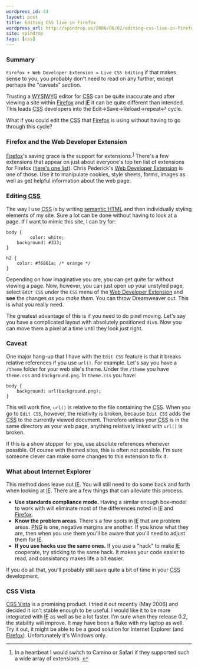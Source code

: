 ```yaml
---
wordpress_id: 34
layout: post
title: Editing CSS live in Firefox
wordpress_url: http://spindrop.us/2006/06/02/editing-css-live-in-firefox
site: spindrop
tags: [css]
---
```

### Summary
`Firefox + Web Developer Extension = Live CSS Editing` if that makes sense to you, you probably don't need to read on any further, except perhaps the "caveats" section.

[Firefox]: http://www.getfirefox.com/

Trusting a <acronym title="What You See Is What You Get">WYSIWYG</acronym> editor for <acronym title="Cascading Style Sheets">CSS</acronym> can be quite inaccurate and after viewing a site within [Firefox] and <acronym title="Internet Explorer">IE</acronym> it can be quite different than intended.  This leads <acronym title="Cascading Style Sheets">CSS</acronym> developers into the Edit&rarr;Save&rarr;Reload&rarr;repeat&#8617; cycle.

What if you could edit the <acronym title="Cascading Style Sheets">CSS</acronym> that [Firefox] is using without having to go through this cycle?

<!--more-->

[l]: http://www.themoleskin.com/archives/10-firefox-extensions-for-web-development/
[wde]: http://chrispederick.com/work/webdeveloper/

### Firefox and the Web Developer Extension

[Firefox]'s saving grace is the support for extensions.<sup id="fnr1">[1]</sup>  There's a few extensions that appear on just about everyone's top ten list of extensions for Firefox ([here's one list][l]).  Chris Pederick's [Web Developer Extension][wde] is one of those.  Use it to manipulate cookies, style sheets, forms, images as well as get helpful information about the web page.

### Editing <acronym title="Cascading Style Sheets">CSS</acronym>

[worthless]: http://www.contentwithstyle.co.uk/Articles/106/

The way I use <acronym title="Cascading Style Sheets">CSS</acronym> is by writing [semantic HTML][worthless] and then individually styling elements of my site.  Sure a lot can be done without having to look at a page.  If I want to mimic this site, I can try for:

	body {
		     color: white;
		background: #333;
	}
	
	h2 { 
		color: #f6861a; /* orange */
	}

Depending on how imaginative you are, you can get quite far without viewing a page.  Now, however, you can just open up your unstyled page, select `Edit CSS` under the `CSS` menu of the [Web Developer Extension][wde] and **see** the changes *as you make them*.  You can throw Dreamweaver out.  This is what you really need.

The greatest advantage of this is if you need to do pixel moving.  Let's say you have a complicated layout with absolutely positioned `div`s.  Now you can move them a pixel at a time until they look *just* right.

### Caveat

One major hang-up that I have with the `Edit CSS` feature is that it breaks relative references if you use `url()`.  For example.  Let's say you have a `/theme` folder for your web site's theme.  Under the `/theme` you have `theme.css` and `background.png`.  In `theme.css` you have:

	body {
		background: url(background.png);
	}

This will work fine, `url()` is relative to the file containing the <acronym title="Cascading Style Sheet">CSS</acronym>.  When you go to `Edit CSS`, however, the relativity is broken, because `Edit CSS` adds the <acronym title="Cascading Style Sheets">CSS</acronym> to the currently viewed document.  Therefore unless your <acronym title="Cascading Style Sheets">CSS</acronym> is in the same directory as your web page, anything relatively linked with `url()` is broken.

If this is a show stopper for you, use absolute references whenever possible.  Of course with themed sites, this is often not possible.  I'm sure someone clever can make some changes to this extension to fix it.


### What about Internet Explorer

This method does leave out <acronym title="Internet Explorer">IE</acronym>.  You will still need to do some back and forth when looking at <acronym title="Internet Explorer">IE</acronym>.  There are a few things that can alleviate this process.

* __Use standards compliance mode.__  Having a similar enough box-model to work with will eliminate most of the differences noted in <acronym title="Internet Explorer">IE</acronym> and [Firefox].
* __Know the problem areas.__  There's a few spots in <acronym title="Internet Explorer">IE</acronym> that are problem areas.  <acronym title="Portable Network Graphics">PNG</acronym> is one, negative margins are another.  If you know what they are, then when you use them you'll be aware that you'll need to adjust them for <acronym title="Internet Explorer">IE</acronym>.
* __If you use hacks use the same ones.__ If you use a "hack" to make <acronym title="Internet Explorer">IE</acronym> cooperate, try sticking to the same hack.  It makes your code easier to read, and consistancy makes life a bit easier.

If you do all that, you'll probably still save quite a bit of time in your <acronym title="Cascading Style Sheets">CSS</acronym> development.

### CSS Vista

[CSS Vista]: http://www.sitevista.com/cssvista/

[CSS Vista] is a promising product.  I tried it out recently (May 2006) and decided it isn't stable enough to be useful.  I would like it to be more integrated with <acronym title="Internet Explorer">IE</acronym> as well as be a lot faster.  I'm sure when they release 0.2, the stability will improve.  It may have been a fluke with my laptop as well.  Try it out, it might be able to be a good solution for Internet Explorer (and [Firefox]).  Unfortunately it's Windows only.

[1]: #fn1

<div id="footnotes">
	<hr />
	<ol>
		<li id="fn1">In a heartbeat I would switch to Camino or Safari if they supported such a wide array of extensions. <a href="#fnr1" class="footnoteBackLink"  title="Jump back to footnote 1 in the text.">&#8617;</a></li>
	</ol>
</div>
